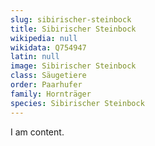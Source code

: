 ```yaml
---
slug: sibirischer-steinbock
title: Sibirischer Steinbock
wikipedia: null
wikidata: Q754947
latin: null
image: Sibirischer Steinbock
class: Säugetiere
order: Paarhufer
family: Hornträger
species: Sibirischer Steinbock
---
```


I am content.
